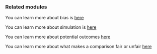 ### Related modules
You can learn more about bias is [here]() 

You can learn more about simulation is [here]() 

You can learn more about potential outcomes [here]()

You can learn more about what makes a comparison fair or unfair [here]()


